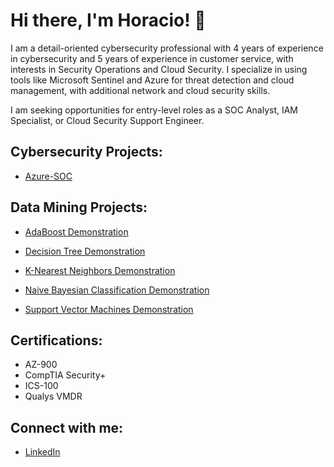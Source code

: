 <h1>Hi there, I'm Horacio! 👋 </h1>
 I am a detail-oriented cybersecurity professional with 4 years of experience in cybersecurity and 5 years of experience in customer service, with interests in Security Operations and Cloud Security. I specialize in using tools like Microsoft Sentinel and Azure for threat detection and cloud management, with additional network and cloud security skills. </br>
 
I am seeking opportunities for entry-level roles as a SOC Analyst, IAM Specialist, or Cloud Security Support Engineer.
<h2>Cybersecurity Projects:</h2>

- [Azure-SOC](https://github.com/horacioxf/Azure-SOC)
  
<h2>Data Mining Projects:</h2>

- [AdaBoost Demonstration](https://github.com/horeacio/AdaBoost)

- [Decision Tree Demonstration](https://github.com/horeacio/Decision-Tree)

- [K-Nearest Neighbors Demonstration](https://github.com/horeacio/K-Nearest-Neighbors)

- [Naive Bayesian Classification Demonstration](https://github.com/horeacio/Naive-Bayesian-Classification)

- [Support Vector Machines Demonstration](https://github.com/horeacio/Support-Vector-Machines)

<h2>Certifications:</h2>

- AZ-900
- CompTIA Security+
- ICS-100
- Qualys VMDR

<h2>Connect with me:</h2>

- [LinkedIn](www.linkedin.com/in/horacio-flores-19599121b)
<!--
**horeacio/horeacio** is a ✨ _special_ ✨ repository because its `README.md` (this file) appears on your GitHub profile.

Here are some ideas to get you started:

- 🔭 I’m currently working on ...
- 🌱 I’m currently learning ...
- 👯 I’m looking to collaborate on ...
- 🤔 I’m looking for help with ...
- 💬 Ask me about ...
- 📫 How to reach me: ...
- 😄 Pronouns: ...
- ⚡ Fun fact: ...
-->
